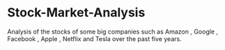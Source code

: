 # Stock-Market-Analysis
Analysis of the stocks of some big companies such as Amazon , Google , Facebook , Apple , Netflix and Tesla over the past five years.
